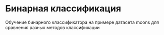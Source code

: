 # Бинарная классификация
Обучение бинарного классификатора на примере датасета moons для сравнения разных методов классификации
